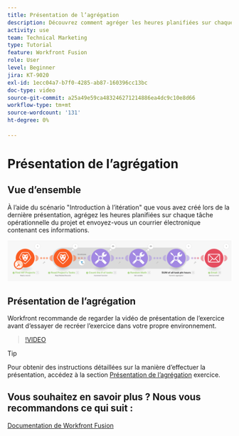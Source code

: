 ```yaml
---
title: Présentation de l’agrégation
description: Découvrez comment agréger les heures planifiées sur chaque tâche opérationnelle d’un projet et vous envoyer un email contenant ces informations, le tout dans [!DNL Adobe Workfront Fusion].
activity: use
team: Technical Marketing
type: Tutorial
feature: Workfront Fusion
role: User
level: Beginner
jira: KT-9020
exl-id: 1ecc04a7-b7f0-4285-ab87-160396cc13bc
doc-type: video
source-git-commit: a25a49e59ca483246271214886ea4dc9c10e8d66
workflow-type: tm+mt
source-wordcount: '131'
ht-degree: 0%

---
```


# Présentation de l’agrégation

## Vue d’ensemble

À l’aide du scénario &quot;Introduction à l’itération&quot; que vous avez créé lors de la dernière présentation, agrégez les heures planifiées sur chaque tâche opérationnelle du projet et envoyez-vous un courrier électronique contenant ces informations.

![Une image du scénario Fusion](assets/iteration-and-aggregation-2.png)

## Présentation de l’agrégation

Workfront recommande de regarder la vidéo de présentation de l’exercice avant d’essayer de recréer l’exercice dans votre propre environnement.

>[!VIDEO](https://video.tv.adobe.com/v/335280/?quality=12&learn=on)

>[!TIP]
>
>Pour obtenir des instructions détaillées sur la manière d’effectuer la présentation, accédez à la section [Présentation de l’agrégation](https://experienceleague.adobe.com/docs/workfront-learn/tutorials-workfront/fusion/exercises/aggregation.html?lang=en) exercice.


## Vous souhaitez en savoir plus ? Nous vous recommandons ce qui suit :

[Documentation de Workfront Fusion](https://experienceleague.adobe.com/docs/workfront/using/adobe-workfront-fusion/workfront-fusion-2.html?lang=en)
